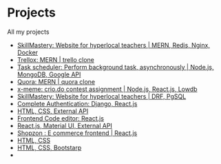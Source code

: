 # Projects
All my projects

- [SkillMastery: Website for hyperlocal teachers | MERN, Redis, Nginx, Docker](https://github.com/akshay1027/SkillMastery)
- [Trellox: MERN | trello clone](https://github.com/akshay1027/TrelloX)
- [Task scheduler: Perform background task, asynchronously | Node.js, MongoDB, Google API](https://github.com/akshay1027/Task-Scheduler-NodeJS)
- [Quora: MERN | quora clone](https://github.com/akshay1027/Quora)
- [x-meme: crio.do contest assignment | Node.js, React.js, Lowdb](https://github.com/akshay1027/x-meme)
- [SkillMastery: Website for hyperlocal teachers | DRF, PgSQL](https://github.com/akshay1027/SkillMastery-API-DRF-PgSQL)
- [Complete Authentication: Django, React.js](https://github.com/akshay1027/django-react-auth)
- [HTML, CSS, External API](https://github.com/akshay1027/clever-amazon)
- [Frontend Code editor: React.js](https://github.com/akshay1027/codeEditor_webdev)
- [React.js, Material UI, External API](https://github.com/akshay1027/cricketliveapi)
- [Shopzon : E commerce frontend | React.js](https://github.com/akshay1027/shopzon)
- [HTML, CSS](https://github.com/akshay1027/Freelance-jewellery-website)
- [HTML, CSS, Bootstarp](https://github.com/akshay1027/akshayrr)
- []()

